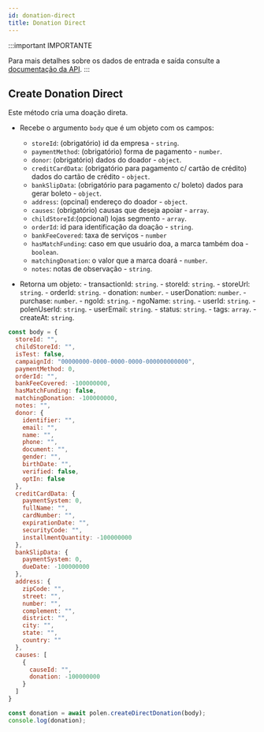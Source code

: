 ```yaml
---
id: donation-direct
title: Donation Direct
---
```


:::important IMPORTANTE

Para mais detalhes sobre os dados de entrada e saída consulte a [documentação da API](/api-reference).
:::

## Create Donation Direct
Este método cria uma doação direta.

- Recebe o argumento `body` que é um objeto com os campos:
    - `storeId`: (obrigatório) id da empresa - `string`.
    - `paymentMethod`: (obrigatório) forma de pagamento - `number`.
    - `donor`: (obrigatório) dados do doador - `object`.
    - `creditCardData`: (obrigatório para pagamento c/ cartão de crédito) dados do cartão de crédito - `object`.
    - `bankSlipData`: (obrigatório para pagamento c/ boleto) dados para gerar boleto - `object`.
    - `address`: (opcinal) endereço do doador - `object`.
    - `causes`: (obrigatório) causas que deseja apoiar - `array`.
    - `childStoreId`:(opcional) lojas segmento - `array`.
    - `orderId`: id para identificação da doação - `string`.
    - `bankFeeCovered`: taxa de serviços - `number`
    - `hasMatchFunding`: caso em que usuário doa, a marca também doa - `boolean`.
    - `matchingDonation`: o valor que a marca doará - `number`.
    - `notes`: notas de observação - `string`.

- Retorna um objeto:
      - transactionId: `string`.
      - storeId: `string`.
      - storeUrl: `string`.
      - orderId: `string`.
      - donation: `number`.
      - userDonation: `number`.
      - purchase: `number`.
      - ngoId: `string`.
      - ngoName: `string`.
      - userId: `string`.
      - polenUserId: `string`.
      - userEmail: `string`.
      - status: `string`.
      - tags: `array`.
      - createAt: `string`.
```javascript
const body = {
  storeId: "",
  childStoreId: "",
  isTest: false,
  campaignId: "00000000-0000-0000-0000-000000000000",
  paymentMethod: 0,
  orderId: "",
  bankFeeCovered: -100000000,
  hasMatchFunding: false,
  matchingDonation: -100000000,
  notes: "",
  donor: {
    identifier: "",
    email: "",
    name: "",
    phone: "",
    document: "",
    gender: "",
    birthDate: "",
    verified: false,
    optIn: false
  },
  creditCardData: {
    paymentSystem: 0,
    fullName: "",
    cardNumber: "",
    expirationDate: "",
    securityCode: "",
    installmentQuantity: -100000000
  },
  bankSlipData: {
    paymentSystem: 0,
    dueDate: -100000000
  },
  address: {
    zipCode: "",
    street: "",
    number: "",
    complement: "",
    district: "",
    city: "",
    state: "",
    country: ""
  },
  causes: [
    {
      causeId: "",
      donation: -100000000
    }
  ]
}

const donation = await polen.createDirectDonation(body);
console.log(donation);
```
